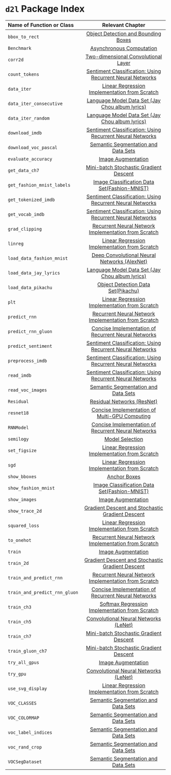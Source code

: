 # `d2l` Package Index

|Name of Function or Class|Relevant Chapter|
|:--|:-:|
| `bbox_to_rect`|[Object Detection and Bounding Boxes](../chapter_computer-vision/bounding-box.md)|
| `Benchmark`|[Asynchronous Computation](../chapter_computational-performance/async-computation.md)|
| `corr2d`|[Two-dimensional Convolutional Layer](../chapter_convolutional-neural-networks/conv-layer.md)|
| `count_tokens`|[Sentiment Classification: Using Recurrent Neural Networks](../chapter_natural-language-processing/sentiment-analysis-rnn.md)|
| `data_iter`|[Linear Regression Implementation from Scratch](../chapter_deep-learning-basics/linear-regression-scratch.md)|
| `data_iter_consecutive`|[Language Model Data Set (Jay Chou album lyrics)](../chapter_recurrent-neural-networks/lang-model-dataset.md)|
| `data_iter_random`|[Language Model Data Set (Jay Chou album lyrics)](../chapter_recurrent-neural-networks/lang-model-dataset.md)|
| `download_imdb`|[Sentiment Classification: Using Recurrent Neural Networks](../chapter_natural-language-processing/sentiment-analysis-rnn.md)|
| `download_voc_pascal`|[Semantic Segmentation and Data Sets](../chapter_computer-vision/semantic-segmentation-and-dataset.md)|
| `evaluate_accuracy`|[Image Augmentation](../chapter_computer-vision/image-augmentation.md)|
| `get_data_ch7`|[Mini-batch Stochastic Gradient Descent](../chapter_optimization/minibatch-sgd.md)|
|`get_fashion_mnist_labels`|[Image Classification Data Set(Fashion-MNIST)](../chapter_deep-learning-basics/fashion-mnist.md)|
| `get_tokenized_imdb`|[Sentiment Classification: Using Recurrent Neural Networks](../chapter_natural-language-processing/sentiment-analysis-rnn.md)|
| `get_vocab_imdb`|[Sentiment Classification: Using Recurrent Neural Networks](../chapter_natural-language-processing/sentiment-analysis-rnn.md)|
| `grad_clipping`|[Recurrent Neural Network Implementation from Scratch](../chapter_recurrent-neural-networks/rnn-scratch.md)|
| `linreg`|[Linear Regression Implementation from Scratch](../chapter_deep-learning-basics/linear-regression-scratch.md)|
| `load_data_fashion_mnist`|[Deep Convolutional Neural Networks (AlexNet)](../chapter_convolutional-neural-networks/alexnet.md)|
|`load_data_jay_lyrics`|[Language Model Data Set (Jay Chou album lyrics)](../chapter_recurrent-neural-networks/lang-model-dataset.md)|
|`load_data_pikachu`|[Object Detection Data Set(Pikachu)](../chapter_computer-vision/object-detection-dataset.md)|
| `plt`|[Linear Regression Implementation from Scratch](../chapter_deep-learning-basics/linear-regression-scratch.md)|
| `predict_rnn`|[Recurrent Neural Network Implementation from Scratch](../chapter_recurrent-neural-networks/rnn-scratch.md)|
| `predict_rnn_gluon`|[Concise Implementation of Recurrent Neural Networks](../chapter_recurrent-neural-networks/rnn-gluon.md)|
| `predict_sentiment`|[Sentiment Classification: Using Recurrent Neural Networks](../chapter_natural-language-processing/sentiment-analysis-rnn.md)|
| `preprocess_imdb`|[Sentiment Classification: Using Recurrent Neural Networks](../chapter_natural-language-processing/sentiment-analysis-rnn.md)|
| `read_imdb`|[Sentiment Classification: Using Recurrent Neural Networks](../chapter_natural-language-processing/sentiment-analysis-rnn.md)|
| `read_voc_images`|[Semantic Segmentation and Data Sets](../chapter_computer-vision/semantic-segmentation-and-dataset.md)|
| `Residual`|[Residual Networks (ResNet)](../chapter_convolutional-neural-networks/resnet.md)|
| `resnet18`|[Concise Implementation of Multi-GPU Computing](../chapter_computational-performance/multiple-gpus-gluon.md)|
| `RNNModel`|[Concise Implementation of Recurrent Neural Networks](../chapter_recurrent-neural-networks/rnn-gluon.md)|
|`semilogy` |[Model Selection](../chapter_deep-learning-basics/underfit-overfit.md)|
| `set_figsize`|[Linear Regression Implementation from Scratch](../chapter_deep-learning-basics/linear-regression-scratch.md)|
| `sgd`|[Linear Regression Implementation from Scratch](../chapter_deep-learning-basics/linear-regression-scratch.md)|
| `show_bboxes`|[Anchor Boxes](../chapter_computer-vision/anchor.md)|
|`show_fashion_mnist`|[Image Classification Data Set(Fashion-MNIST)](../chapter_deep-learning-basics/fashion-mnist.md)|
| `show_images`|[Image Augmentation](../chapter_computer-vision/image-augmentation.md)|
| `show_trace_2d`|[Gradient Descent and Stochastic Gradient Descent](../chapter_optimization/gd-sgd.md)|
| `squared_loss`|[Linear Regression Implementation from Scratch](../chapter_deep-learning-basics/linear-regression-scratch.md)|
| `to_onehot`|[Recurrent Neural Network Implementation from Scratch](../chapter_recurrent-neural-networks/rnn-scratch.md)|
| `train`|[Image Augmentation](../chapter_computer-vision/image-augmentation.md)|
| `train_2d`|[Gradient Descent and Stochastic Gradient Descent](../chapter_optimization/gd-sgd.md)|
| `train_and_predict_rnn`|[Recurrent Neural Network Implementation from Scratch](../chapter_recurrent-neural-networks/rnn-scratch.md)|
| `train_and_predict_rnn_gluon `|[Concise Implementation of Recurrent Neural Networks](../chapter_recurrent-neural-networks/rnn-gluon.md)|
| `train_ch3`|[Softmax Regression Implementation from Scratch](../chapter_deep-learning-basics/softmax-regression-scratch.md)|
| `train_ch5`|[Convolutional Neural Networks (LeNet)](../chapter_convolutional-neural-networks/lenet.md)|
| `train_ch7`|[Mini-batch Stochastic Gradient Descent](../chapter_optimization/minibatch-sgd.md)|
| `train_gluon_ch7`|[Mini-batch Stochastic Gradient Descent](../chapter_optimization/minibatch-sgd.md)|
| `try_all_gpus`|[Image Augmentation](../chapter_computer-vision/image-augmentation.md)|
| `try_gpu`|[Convolutional Neural Networks (LeNet)](../chapter_convolutional-neural-networks/lenet.md)|
| `use_svg_display`|[Linear Regression Implementation from Scratch](../chapter_deep-learning-basics/linear-regression-scratch.md)|
| `VOC_CLASSES`|[Semantic Segmentation and Data Sets](../chapter_computer-vision/semantic-segmentation-and-dataset.md)|
| `VOC_COLORMAP`|[Semantic Segmentation and Data Sets](../chapter_computer-vision/semantic-segmentation-and-dataset.md)|
| `voc_label_indices`|[Semantic Segmentation and Data Sets](../chapter_computer-vision/semantic-segmentation-and-dataset.md)|
| `voc_rand_crop`|[Semantic Segmentation and Data Sets](../chapter_computer-vision/semantic-segmentation-and-dataset.md)|
| `VOCSegDataset`|[Semantic Segmentation and Data Sets](../chapter_computer-vision/semantic-segmentation-and-dataset.md)|
